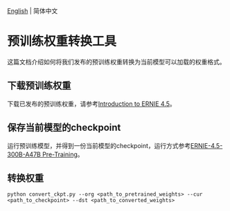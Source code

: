 [English](README.md) | 简体中文

# 预训练权重转换工具
这篇文档介绍如何将我们发布的预训练权重转换为当前模型可以加载的权重格式。

## 下载预训练权重
下载已发布的预训练权重，请参考[Introduction to ERNIE 4.5](/README.md)。

## 保存当前模型的checkpoint
运行预训练模型，并得到一份当前模型的checkpoint，运行方式参考[ERNIE-4.5-300B-A47B Pre-Training](/examples/pre-training/README.md)。

## 转换权重
`python convert_ckpt.py --org <path_to_pretrained_weights> --cur <path_to_checkpoint> --dst <path_to_converted_weights>`
